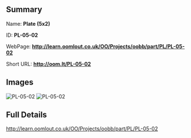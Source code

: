 

## Summary
 
Name: __Plate (5x2)__

ID: __PL-05-02__

WebPage: __http://learn.oomlout.co.uk/OO/Projects/oobb/part/PL/PL-05-02__

Short URL: __http://oom.lt/PL-05-02__


## Images
![PL-05-02](http://oomlout.com/oobb-gen/parts/PL/PL-05-02/PL-05-02_01_420.jpg)
![PL-05-02](http://oomlout.com/oobb-gen/parts/PL/PL-05-02/PL-05-02_420.png)




## Full Details

 http://learn.oomlout.co.uk/OO/Projects/oobb/part/PL/PL-05-02

